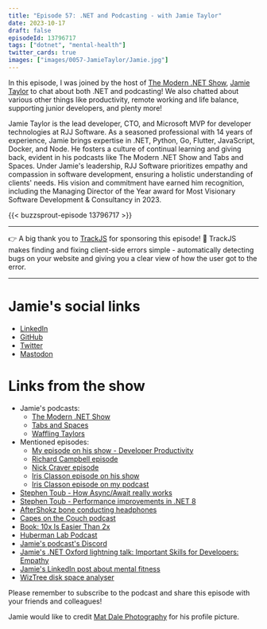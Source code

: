 ```yaml
---
title: "Episode 57: .NET and Podcasting - with Jamie Taylor"
date: 2023-10-17
draft: false
episodeId: 13796717
tags: ["dotnet", "mental-health"]
twitter_cards: true
images: ["images/0057-JamieTaylor/Jamie.jpg"]
---
```


In this episode, I was joined by the host of [The Modern .NET Show](https://dotnetcore.show/), [Jamie Taylor](https://twitter.com/podcasterJay) to chat about both .NET and podcasting! We also chatted about various other things like productivity, remote working and life balance, supporting junior developers, and plenty more!

Jamie Taylor is the lead developer, CTO, and Microsoft MVP for developer technologies at RJJ Software. As a seasoned professional with 14 years of experience, Jamie brings expertise in .NET, Python, Go, Flutter, JavaScript, Docker, and Node. He fosters a culture of continual learning and giving back, evident in his podcasts like The Modern .NET Show and Tabs and Spaces. Under Jamie's leadership, RJJ Software prioritizes empathy and compassion in software development, ensuring a holistic understanding of clients' needs. His vision and commitment have earned him recognition, including the Managing Director of the Year award for Most Visionary Software Development & Consultancy in 2023.

{{< buzzsprout-episode 13796717 >}}

---

👉 A big thank you to [TrackJS](https://trackjs.com/) for sponsoring this episode! 🙏 TrackJS makes finding and fixing client-side errors simple - automatically detecting bugs on your website and giving you a clear view of how the user got to the error.

---

# Jamie's social links

* [LinkedIn](https://www.linkedin.com/in/%F0%9F%91%A8%F0%9F%8F%BB%E2%80%8D%F0%9F%92%BBjamie-taylor-57602959/)
* [GitHub](https://github.com/jamie-taylor-rjj)
* [Twitter](https://twitter.com/podcasterJay)
* [Mastodon](https://hachyderm.io/@gaprogman)

# Links from the show

* Jamie's podcasts:
    * [The Modern .NET Show](https://dotnetcore.show/)
    * [Tabs and Spaces](https://tabsandspaces.io/)
    * [Waffling Taylors](https://wafflingtaylors.rocks/)
* Mentioned episodes:
    * [My episode on his show - Developer Productivity](https://dotnetcore.show/episode-97-developer-productivity-with-dan-clarke/)
    * [Richard Campbell episode](https://dotnetcore.show/episode-18-the-history-of-net-with-richard-campbell/)
    * [Nick Craver episode](https://dotnetcore.show/episode-45-migrating-stack-overflow-to-net-core-with-nick-craver/)
    * [Iris Classon episode on his show](https://dotnetcore.show/episode-99-catching-up-with-iris-classon/)
    * [Iris Classon episode on my podcast](https://unhandledexceptionpodcast.com/posts/0042-irisclasson/)
* [Stephen Toub - How Async/Await really works](https://devblogs.microsoft.com/dotnet/how-async-await-really-works/)
* [Stephen Toub - Performance improvements in .NET 8](https://devblogs.microsoft.com/dotnet/performance-improvements-in-net-8/)
* [AfterShokz bone conducting headphones](https://uk.shokz.com/products/openrun)
* [Capes on the Couch podcast](https://capesonthecouch.com/)
* [Book: 10x Is Easier Than 2x](https://www.amazon.co.uk/10x-Easier-Than-World-Class-Entrepreneurs/dp/140196995X)
* [Huberman Lab Podcast](https://www.hubermanlab.com/podcast)
* [Jamie's podcast's Discord](https://dotnetcore.show/discord)
* [Jamie's .NET Oxford lightning talk: Important Skills for Developers: Empathy](https://www.youtube.com/watch?v=rEDSMv2YwrQ)
* [Jamie's LinkedIn post about mental fitness](https://www.linkedin.com/posts/%f0%9f%91%a8%f0%9f%8f%bb%e2%80%8d%f0%9f%92%bbjamie-taylor-57602959_mentalhealth-andysmanclub-mentalfitness-activity-7108016816223866880-dts3/)
* [WizTree disk space analyser](https://diskanalyzer.com/)

Please remember to subscribe to the podcast and share this episode with your friends and colleagues!

Jamie would like to credit [Mat Dale Photography](https://www.matdalephoto.com/) for his profile picture.

